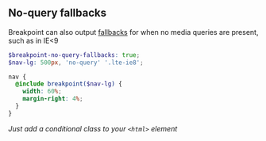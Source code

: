 ## No-query fallbacks

Breakpoint can also output [fallbacks](https://github.com/Team-Sass/breakpoint/wiki/No-Query-Fallbacks) for when no media queries are present, such as in IE<9

```scss
$breakpoint-no-query-fallbacks: true;
$nav-lg: 500px, 'no-query' '.lte-ie8';

nav {
  @include breakpoint($nav-lg) {
    width: 60%;
    margin-right: 4%;
  }
}
```

<p class="fragment"><em class="subdued">Just add a conditional class to your <code>&lt;html></code> element</em></p>
